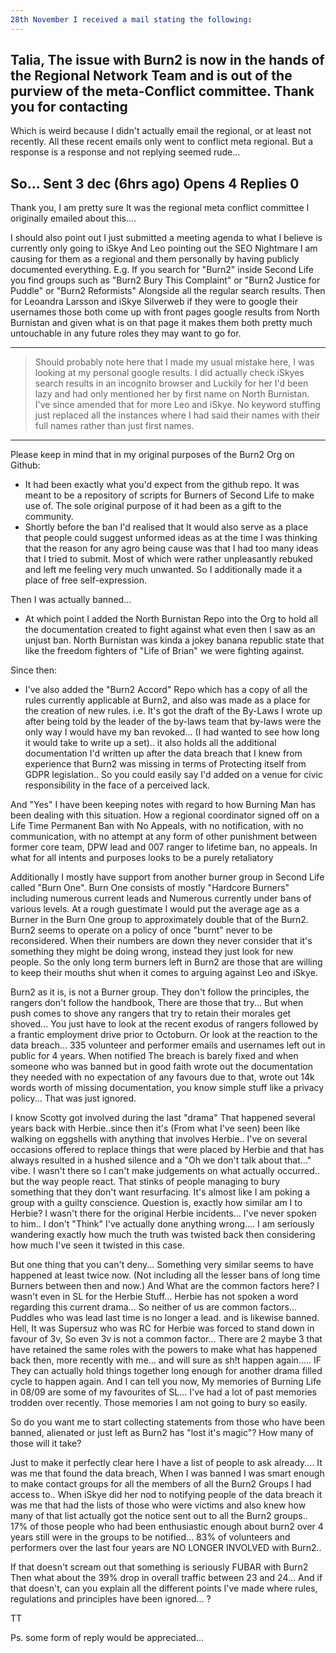 ```yaml
---
28th November I received a mail stating the following:
---
```

Talia, The issue with Burn2 is now in the hands of the Regional Network Team and is out of the purview of the meta-Conflict committee. Thank you for contacting
---
Which is weird because I didn't actually email the regional, or at least not recently. All these recent emails only went to conflict meta regional.
But a response is a response and not replying seemed rude... 

So...
Sent 3 dec (6hrs ago)
Opens 4
Replies 0
---
Thank you, I am pretty sure It was the regional meta conflict committee I originally emailed about this....

I should also point out I just submitted a meeting agenda to what I believe is currently only going to iSkye And Leo pointing  out the SEO Nightmare I am causing for them as a regional and them personally by having publicly documented everything.  E.g. If you search for "Burn2" inside Second Life you find groups such as "Burn2 Bury This Complaint" or "Burn2 Justice for Puddle" or "Burn2 Reformists" Alongside all the regular search results.
Then for Leoandra Larsson and iSkye Silverweb if they were to google their usernames those both come up with front pages google results from North Burnistan and given what is on that page it makes them both pretty much untouchable in any future roles they may want to go for.

---

> Should probably note here that I made my usual mistake here, I was looking at my personal google results. I did actually check iSkyes search results in an incognito browser and Luckily for her I'd been lazy and had only mentioned her by first name on North Burnistan. I've since amended that for more Leo and iSkye. No keyword stuffing just replaced all the instances where I had said their names with their full names rather than just first names.

---

Please keep in mind that in my  original purposes of the Burn2 Org on Github:

* It had been exactly what you'd expect from the github repo. It was meant to be a repository of scripts for Burners of Second Life to make use of. The sole original purpose of it had been as a gift to the community.
* Shortly before the ban I'd realised that It would also serve as a place that people could suggest unformed ideas as at the time I was thinking that the reason for any agro being cause was that I had too many ideas that I tried to submit. Most of which were rather unpleasantly rebuked and left me feeling very much unwanted. So I additionally made it a place of free self-expression.

Then I was actually banned...

* At which point I added the North Burnistan Repo into the Org to hold all the documentation created to fight against what even then I saw as an unjust ban. North Burnistan was kinda a jokey banana republic state that like the freedom fighters of "Life of Brian" we were fighting against.

Since then:

* I've also added the "Burn2 Accord" Repo which has a copy of all the rules currently applicable at Burn2, and also was made as a place for the creation of new rules. i.e. It's got the draft of the By-Laws I wrote up after being told by the leader of the by-laws team that by-laws were the only way I would have my ban revoked... (I had wanted to see how long it would take to write up a set).. it also holds all the additional documentation I'd written up after the data breach that I knew from experience that Burn2 was missing in terms of Protecting itself from GDPR legislation.. So you could easily say I'd added on a venue for civic responsibility in the face of a perceived lack.

And "Yes" I have been keeping notes with regard to how Burning Man has been dealing with this situation. How a regional coordinator signed off on a Life Time Permanent Ban with No Appeals, with no notification, with no communication, with no attempt at any form of other punishment  between former core team, DPW lead and 007 ranger to lifetime ban, no appeals. In what for all intents and purposes looks to be a purely retaliatory  

Additionally I mostly have support from another burner group in Second Life called "Burn One". Burn One consists of mostly "Hardcore Burners" including numerous current leads and Numerous currently under bans of various levels. At a rough guestimate I would put the average age as a Burner in the Burn One group to approximately double that of the Burn2. Burn2 seems to operate on a policy of once "burnt" never to be reconsidered. When their numbers are down they never consider that it's something they might be doing wrong, instead they just look for new people. So the only long term burners left in Burn2 are those that are willing to keep their mouths shut when it comes to arguing against Leo and iSkye.

Burn2 as it is, is not a Burner group. They don't follow the principles, the rangers don't follow the handbook, There are those that try... But when push comes to shove any rangers that try to retain their morales get shoved... You just have to look at the recent exodus of rangers followed by a frantic employment drive prior to Octoburn. Or look at the reaction to the data breach... 335 volunteer and performer emails and usernames left out in public for 4 years. When notified The breach is barely fixed and when someone who was banned but in good faith wrote out the documentation they needed with no expectation of any favours due to that, wrote out 14k words worth of missing documentation, you know simple stuff like a privacy policy... That was just ignored.

I know Scotty got involved during the last "drama" That happened several years back with Herbie..since then it's (From what I've seen) been like walking on eggshells with anything that involves Herbie.. I've on several occasions offered to replace things that were placed by Herbie and that has always resulted in a hushed silence and a "Oh we don't talk about that..." vibe. I wasn't there so I can't make judgements on what actually occurred.. but the way people react. That stinks of people managing to bury something that they don't want resurfacing. It's almost like I am poking a group with a guilty conscience.  Question is, exactly how similar am I to Herbie? I wasn't there for the original Herbie incidents...  I've never spoken to him.. I don't "Think" I've actually done anything wrong.... I am seriously wandering exactly how much the truth was twisted back then considering how much I've seen it twisted in this case.

But one thing that you can't deny... Something very similar seems to have happened at least twice now. (Not including all the lesser bans of long time Burners between then and now.) And What are the common factors here? I wasn't even in SL for the Herbie Stuff... Herbie has not spoken a word regarding this current drama... So neither of us are common factors... Puddles who was lead last time is no longer a lead. and is likewise banned. Hell, It was Supersuz who was RC for Herbie was forced to stand down in favour of 3v, So even 3v is not a common factor... There are 2 maybe 3 that have retained the same roles with the powers to make what has happened back then, more recently with me... and will sure as sh!t happen again..... IF They can actually hold things together long enough for another drama filled cycle to happen again. And I can tell you now, My memories of Burning Life in 08/09 are some of my favourites of SL... I've had a lot of past memories trodden over recently. Those memories I am not going to bury so easily.

So do you want me to start collecting statements from those who have been banned, alienated or just left as Burn2 has "lost it's magic"? How many of those will it take?

Just to make it perfectly clear here I have a list of people to ask already.... It was me that found the data breach, When I was banned I was smart enough to make contact groups for all the members of all the Burn2 Groups I had access to.. When iSkye did her nod to notifying people of the data breach it was me that had the lists of those who were victims and also knew how many of that list actually got the notice sent out to all the Burn2 groups.. 17% of those people who had been enthusiastic enough about burn2 over 4 years still were in the groups to be notified... 83% of volunteers and performers over the last four years are NO LONGER INVOLVED with Burn2..

If that doesn't scream out that something is seriously FUBAR with Burn2
Then what about the  39% drop in overall traffic between 23 and 24...
And if that doesn't, can you explain all the different points I've made where rules, regulations and principles have been ignored... ?

TT

Ps. some form of reply would be appreciated...
